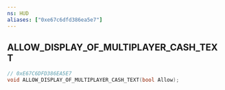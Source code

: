 ```yaml
---
ns: HUD
aliases: ["0xe67c6dfd386ea5e7"]
---
```

## ALLOW_DISPLAY_OF_MULTIPLAYER_CASH_TEXT

```c
// 0xE67C6DFD386EA5E7
void ALLOW_DISPLAY_OF_MULTIPLAYER_CASH_TEXT(bool Allow);
```
